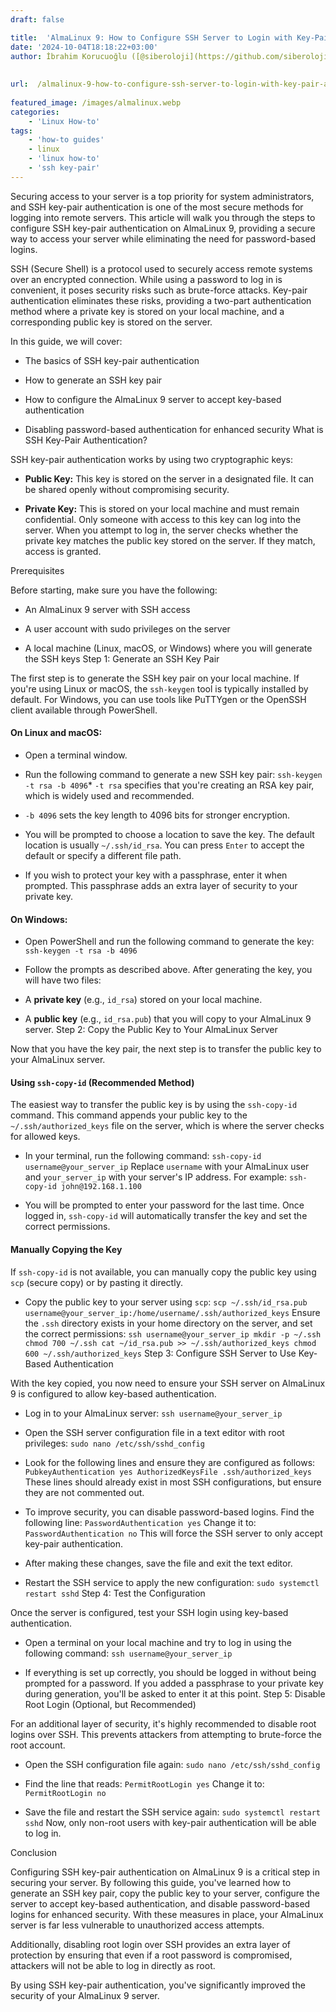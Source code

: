 ```yaml
---
draft: false

title:  'AlmaLinux 9: How to Configure SSH Server to Login with Key-Pair Authentication'
date: '2024-10-04T18:18:22+03:00'
author: İbrahim Korucuoğlu ([@siberoloji](https://github.com/siberoloji))
 
 
url:  /almalinux-9-how-to-configure-ssh-server-to-login-with-key-pair-authentication/
 
featured_image: /images/almalinux.webp
categories:
    - 'Linux How-to'
tags:
    - 'how-to guides'
    - linux
    - 'linux how-to'
    - 'ssh key-pair'
---
```

Securing access to your server is a top priority for system administrators, and SSH key-pair authentication is one of the most secure methods for logging into remote servers. This article will walk you through the steps to configure SSH key-pair authentication on AlmaLinux 9, providing a secure way to access your server while eliminating the need for password-based logins.

SSH (Secure Shell) is a protocol used to securely access remote systems over an encrypted connection. While using a password to log in is convenient, it poses security risks such as brute-force attacks. Key-pair authentication eliminates these risks, providing a two-part authentication method where a private key is stored on your local machine, and a corresponding public key is stored on the server.

In this guide, we will cover:
* The basics of SSH key-pair authentication

* How to generate an SSH key pair

* How to configure the AlmaLinux 9 server to accept key-based authentication

* Disabling password-based authentication for enhanced security
What is SSH Key-Pair Authentication?

SSH key-pair authentication works by using two cryptographic keys:
* **Public Key:** This key is stored on the server in a designated file. It can be shared openly without compromising security.

* **Private Key:** This is stored on your local machine and must remain confidential. Only someone with access to this key can log into the server.
When you attempt to log in, the server checks whether the private key matches the public key stored on the server. If they match, access is granted.

Prerequisites

Before starting, make sure you have the following:
* An AlmaLinux 9 server with SSH access

* A user account with sudo privileges on the server

* A local machine (Linux, macOS, or Windows) where you will generate the SSH keys
Step 1: Generate an SSH Key Pair

The first step is to generate the SSH key pair on your local machine. If you're using Linux or macOS, the `ssh-keygen` tool is typically installed by default. For Windows, you can use tools like PuTTYgen or the OpenSSH client available through PowerShell.
#### On Linux and macOS:
* Open a terminal window.

* Run the following command to generate a new SSH key pair: `ssh-keygen -t rsa -b 4096`* `-t rsa` specifies that you're creating an RSA key pair, which is widely used and recommended.

* `-b 4096` sets the key length to 4096 bits for stronger encryption.

* You will be prompted to choose a location to save the key. The default location is usually `~/.ssh/id_rsa`. You can press `Enter` to accept the default or specify a different file path.

* If you wish to protect your key with a passphrase, enter it when prompted. This passphrase adds an extra layer of security to your private key.

#### On Windows:
* Open PowerShell and run the following command to generate the key: `ssh-keygen -t rsa -b 4096`

* Follow the prompts as described above.
After generating the key, you will have two files:
* A **private key** (e.g., `id_rsa`) stored on your local machine.

* A **public key** (e.g., `id_rsa.pub`) that you will copy to your AlmaLinux 9 server.
Step 2: Copy the Public Key to Your AlmaLinux Server

Now that you have the key pair, the next step is to transfer the public key to your AlmaLinux server.
#### Using `ssh-copy-id` (Recommended Method)

The easiest way to transfer the public key is by using the `ssh-copy-id` command. This command appends your public key to the `~/.ssh/authorized_keys` file on the server, which is where the server checks for allowed keys.
* In your terminal, run the following command: `ssh-copy-id username@your_server_ip` Replace `username` with your AlmaLinux user and `your_server_ip` with your server's IP address. For example: `ssh-copy-id john@192.168.1.100`

* You will be prompted to enter your password for the last time. Once logged in, `ssh-copy-id` will automatically transfer the key and set the correct permissions.

#### Manually Copying the Key

If `ssh-copy-id` is not available, you can manually copy the public key using `scp` (secure copy) or by pasting it directly.
* Copy the public key to your server using `scp`: `scp ~/.ssh/id_rsa.pub username@your_server_ip:/home/username/.ssh/authorized_keys` Ensure the `.ssh` directory exists in your home directory on the server, and set the correct permissions: `ssh username@your_server_ip mkdir -p ~/.ssh chmod 700 ~/.ssh cat ~/id_rsa.pub >> ~/.ssh/authorized_keys chmod 600 ~/.ssh/authorized_keys`
Step 3: Configure SSH Server to Use Key-Based Authentication

With the key copied, you now need to ensure your SSH server on AlmaLinux 9 is configured to allow key-based authentication.
* Log in to your AlmaLinux server: `ssh username@your_server_ip`

* Open the SSH server configuration file in a text editor with root privileges: `sudo nano /etc/ssh/sshd_config`

* Look for the following lines and ensure they are configured as follows: `PubkeyAuthentication yes AuthorizedKeysFile .ssh/authorized_keys` These lines should already exist in most SSH configurations, but ensure they are not commented out.

* To improve security, you can disable password-based logins. Find the following line: `PasswordAuthentication yes` Change it to: `PasswordAuthentication no` This will force the SSH server to only accept key-pair authentication.

* After making these changes, save the file and exit the text editor.

* Restart the SSH service to apply the new configuration: `sudo systemctl restart sshd`
Step 4: Test the Configuration

Once the server is configured, test your SSH login using key-based authentication.
* Open a terminal on your local machine and try to log in using the following command: `ssh username@your_server_ip`

* If everything is set up correctly, you should be logged in without being prompted for a password. If you added a passphrase to your private key during generation, you'll be asked to enter it at this point.
Step 5: Disable Root Login (Optional, but Recommended)

For an additional layer of security, it's highly recommended to disable root logins over SSH. This prevents attackers from attempting to brute-force the root account.
* Open the SSH configuration file again: `sudo nano /etc/ssh/sshd_config`

* Find the line that reads: `PermitRootLogin yes` Change it to: `PermitRootLogin no`

* Save the file and restart the SSH service again: `sudo systemctl restart sshd`
Now, only non-root users with key-pair authentication will be able to log in.

Conclusion

Configuring SSH key-pair authentication on AlmaLinux 9 is a critical step in securing your server. By following this guide, you've learned how to generate an SSH key pair, copy the public key to your server, configure the server to accept key-based authentication, and disable password-based logins for enhanced security. With these measures in place, your AlmaLinux server is far less vulnerable to unauthorized access attempts.

Additionally, disabling root login over SSH provides an extra layer of protection by ensuring that even if a root password is compromised, attackers will not be able to log in directly as root.

By using SSH key-pair authentication, you've significantly improved the security of your AlmaLinux 9 server.
